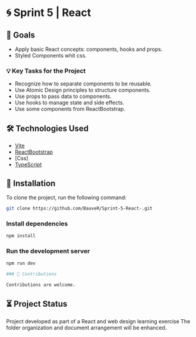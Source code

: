 # 🌀 Sprint 5 | React

## 📌 Goals
- Apply basic React concepts: components, hooks and props.
- Styled Components whit css.

### 💡 Key Tasks for the Project

- Recognize how to separate components to be reusable.
- Use Atomic Design principles to structure components.
- Use props to pass data to components.
- Use hooks to manage state and side effects.
- Use some components from ReactBootstrap.


## 🛠️ Technologies Used

- [Vite](https://vitejs.dev/guide/)
- [ReactBootstrap](https://react-bootstrap.netlify.app/)
- [Css]
- [TypeScript](https://www.typescriptlang.org)


## 🔧 Installation

To clone the project, run the following command:

```bash
git clone https://github.com/BauveR/Sprint-5-React-.git
```

### Install dependencies

```bash
npm install
```

### Run the development server

```bash
npm run dev

### 🤝 Contributions

Contributions are welcome.
```

## ⏳ Project Status
Project developed as part of a React and web design learning exercise 
The folder organization and document arrangement will be enhanced.

